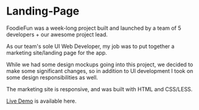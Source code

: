 # Landing-Page
FoodieFun was a week-long project built and launched by a team of 5 developers + our awesome project lead.

As our team's sole UI Web Developer, my job was to put together a marketing site/landing page for the app.

While we had some design mockups going into this project, we decided to make some significant changes,
so in addition to UI development I took on some design responsibilities as well.

The marketing site is responsive, and was built with HTML and CSS/LESS.

[Live Demo](https://cranky-snyder-f61439.netlify.com/) is available here.
